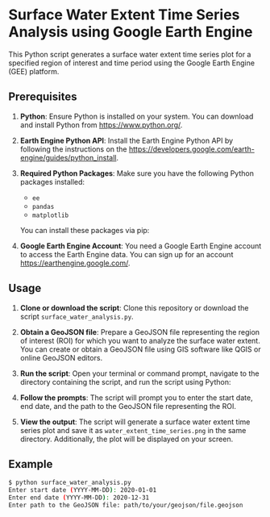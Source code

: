 # Surface Water Extent Time Series Analysis using Google Earth Engine

This Python script generates a surface water extent time series plot for a specified region of interest and time period using the Google Earth Engine (GEE) platform.

## Prerequisites

1. **Python**: Ensure Python is installed on your system. You can download and install Python from https://www.python.org/.

2. **Earth Engine Python API**: Install the Earth Engine Python API by following the instructions on the https://developers.google.com/earth-engine/guides/python_install.

3. **Required Python Packages**: Make sure you have the following Python packages installed:
   - `ee`
   - `pandas`
   - `matplotlib`
   
   You can install these packages via pip:

4. **Google Earth Engine Account**: You need a Google Earth Engine account to access the Earth Engine data. You can sign up for an account https://earthengine.google.com/.

## Usage

1. **Clone or download the script**: Clone this repository or download the script `surface_water_analysis.py`.

2. **Obtain a GeoJSON file**: Prepare a GeoJSON file representing the region of interest (ROI) for which you want to analyze the surface water extent. You can create or obtain a GeoJSON file using GIS software like QGIS or online GeoJSON editors.

3. **Run the script**: Open your terminal or command prompt, navigate to the directory containing the script, and run the script using Python:

4. **Follow the prompts**: The script will prompt you to enter the start date, end date, and the path to the GeoJSON file representing the ROI.

5. **View the output**: The script will generate a surface water extent time series plot and save it as `water_extent_time_series.png` in the same directory. Additionally, the plot will be displayed on your screen.

## Example

```bash
$ python surface_water_analysis.py
Enter start date (YYYY-MM-DD): 2020-01-01
Enter end date (YYYY-MM-DD): 2020-12-31
Enter path to the GeoJSON file: path/to/your/geojson/file.geojson
